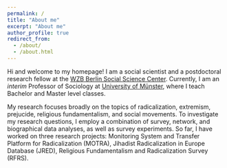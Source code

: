 ```yaml
---
permalink: /
title: "About me"
excerpt: "About me"
author_profile: true
redirect_from: 
  - /about/
  - /about.html
---
```


Hi and welcome to my homepage! I am a social scientist and a postdoctoral research fellow at the [WZB Berlin Social Science Center](https://wzb.eu/en). Currently, I am an _interim_ Professor of Sociology at [University of Münster](https://www.uni-muenster.de/en/), where I teach Bachelor and Master level classes. 

My research focuses broadly on the topics of radicalization, extremism, prejucide, religious fundamentalism, and social movements. To investigate my research questions, I employ a combination of survey, network, and biographical data analyses, as well as survey experiments. So far, I have worked on three research projects: Monitoring System and Transfer Platform for Radicalization (MOTRA), Jihadist Radicalization in Europe Database (JRED), Religious Fundamentalism and Radicalization Survey (RFRS).

